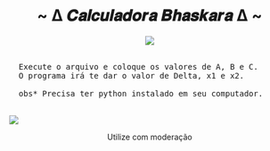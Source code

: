 <!-- CALCULADORA 2° GRAU -->
<h1 align="center">~ Δ 𝑪𝒂𝒍𝒄𝒖𝒍𝒂𝒅𝒐𝒓𝒂 𝑩𝒉𝒂𝒔𝒌𝒂𝒓𝒂 Δ ~</h1>

<div align="center">
<img src="https://images.educamaisbrasil.com.br/content/banco_de_imagens/guia-de-estudo/D/formula-bhaskara-matematica.jpg">
</div>

<br>

<pre>
  Execute o arquivo e coloque os valores de A, B e C.
  O programa irá te dar o valor de Delta, x1 e x2.
  
  obs* Precisa ter python instalado em seu computador.
</pre>

<br>

<div>
  <img align="center" src = "https://media.giphy.com/media/EmdpZtNJ1hYOCvB7Rc/giphy.gif">
</div>

<p align="center">
  Utilize com moderação
  </p>
